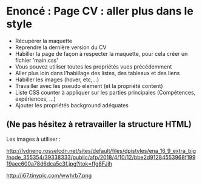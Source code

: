 # Enoncé : Page CV : aller plus dans le style

- Récupérer la maquette
- Reprendre la dernière version du CV
- Habiller la page de façon à respecter la maquette, pour cela créer un fichier 'main.css'
- Vous pouvez utiliser toutes les propriétés vues précédemment
- Aller plus loin dans l’habillage des listes, des tableaux et des liens
- Habiller les images (hover, etc,…)
- Travailler avec les pseudo element (et la propriété content)
- Liste CSS counter à appliquer sur les parties principales (Compétences, expériences, …)
- Ajouter les propriétés background adéquates

## (Ne pas hésitez à retravailler la structure HTML)

Les images à utiliser :

http://lvdneng.rosselcdn.net/sites/default/files/dpistyles/ena_16_9_extra_big/node_355354/39338333/public/afp/2018/4/10/12/bbe2d91284553968f19919aec600a78d6dca5c3f.jpg?itok=ffg8FJjh

http://i67.tinypic.com/wwhrb7.png
